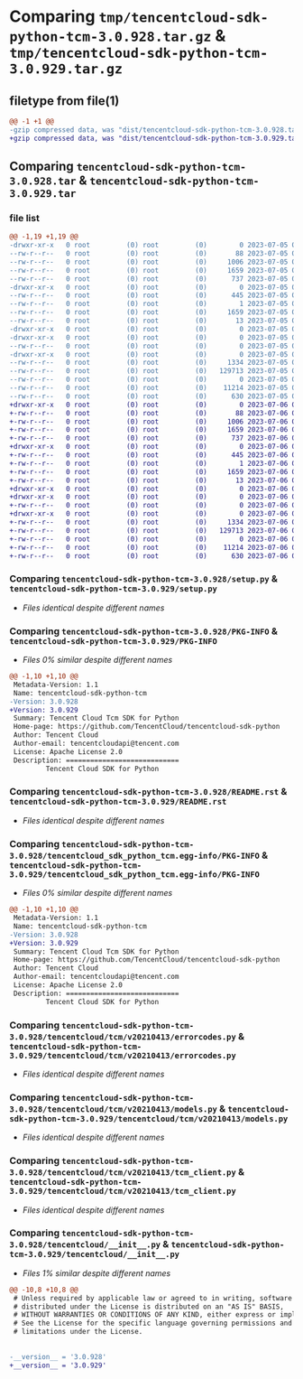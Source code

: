 # Comparing `tmp/tencentcloud-sdk-python-tcm-3.0.928.tar.gz` & `tmp/tencentcloud-sdk-python-tcm-3.0.929.tar.gz`

## filetype from file(1)

```diff
@@ -1 +1 @@
-gzip compressed data, was "dist/tencentcloud-sdk-python-tcm-3.0.928.tar", last modified: Wed Jul  5 00:34:23 2023, max compression
+gzip compressed data, was "dist/tencentcloud-sdk-python-tcm-3.0.929.tar", last modified: Thu Jul  6 00:35:08 2023, max compression
```

## Comparing `tencentcloud-sdk-python-tcm-3.0.928.tar` & `tencentcloud-sdk-python-tcm-3.0.929.tar`

### file list

```diff
@@ -1,19 +1,19 @@
-drwxr-xr-x   0 root         (0) root         (0)        0 2023-07-05 00:34:23.000000 tencentcloud-sdk-python-tcm-3.0.928/
--rw-r--r--   0 root         (0) root         (0)       88 2023-07-05 00:34:23.000000 tencentcloud-sdk-python-tcm-3.0.928/setup.cfg
--rw-r--r--   0 root         (0) root         (0)     1006 2023-07-05 00:34:23.000000 tencentcloud-sdk-python-tcm-3.0.928/setup.py
--rw-r--r--   0 root         (0) root         (0)     1659 2023-07-05 00:34:23.000000 tencentcloud-sdk-python-tcm-3.0.928/PKG-INFO
--rw-r--r--   0 root         (0) root         (0)      737 2023-07-05 00:34:23.000000 tencentcloud-sdk-python-tcm-3.0.928/README.rst
-drwxr-xr-x   0 root         (0) root         (0)        0 2023-07-05 00:34:23.000000 tencentcloud-sdk-python-tcm-3.0.928/tencentcloud_sdk_python_tcm.egg-info/
--rw-r--r--   0 root         (0) root         (0)      445 2023-07-05 00:34:23.000000 tencentcloud-sdk-python-tcm-3.0.928/tencentcloud_sdk_python_tcm.egg-info/SOURCES.txt
--rw-r--r--   0 root         (0) root         (0)        1 2023-07-05 00:34:23.000000 tencentcloud-sdk-python-tcm-3.0.928/tencentcloud_sdk_python_tcm.egg-info/dependency_links.txt
--rw-r--r--   0 root         (0) root         (0)     1659 2023-07-05 00:34:23.000000 tencentcloud-sdk-python-tcm-3.0.928/tencentcloud_sdk_python_tcm.egg-info/PKG-INFO
--rw-r--r--   0 root         (0) root         (0)       13 2023-07-05 00:34:23.000000 tencentcloud-sdk-python-tcm-3.0.928/tencentcloud_sdk_python_tcm.egg-info/top_level.txt
-drwxr-xr-x   0 root         (0) root         (0)        0 2023-07-05 00:34:23.000000 tencentcloud-sdk-python-tcm-3.0.928/tencentcloud/
-drwxr-xr-x   0 root         (0) root         (0)        0 2023-07-05 00:34:23.000000 tencentcloud-sdk-python-tcm-3.0.928/tencentcloud/tcm/
--rw-r--r--   0 root         (0) root         (0)        0 2023-07-05 00:34:23.000000 tencentcloud-sdk-python-tcm-3.0.928/tencentcloud/tcm/__init__.py
-drwxr-xr-x   0 root         (0) root         (0)        0 2023-07-05 00:34:23.000000 tencentcloud-sdk-python-tcm-3.0.928/tencentcloud/tcm/v20210413/
--rw-r--r--   0 root         (0) root         (0)     1334 2023-07-05 00:34:23.000000 tencentcloud-sdk-python-tcm-3.0.928/tencentcloud/tcm/v20210413/errorcodes.py
--rw-r--r--   0 root         (0) root         (0)   129713 2023-07-05 00:34:23.000000 tencentcloud-sdk-python-tcm-3.0.928/tencentcloud/tcm/v20210413/models.py
--rw-r--r--   0 root         (0) root         (0)        0 2023-07-05 00:34:23.000000 tencentcloud-sdk-python-tcm-3.0.928/tencentcloud/tcm/v20210413/__init__.py
--rw-r--r--   0 root         (0) root         (0)    11214 2023-07-05 00:34:23.000000 tencentcloud-sdk-python-tcm-3.0.928/tencentcloud/tcm/v20210413/tcm_client.py
--rw-r--r--   0 root         (0) root         (0)      630 2023-07-05 00:34:23.000000 tencentcloud-sdk-python-tcm-3.0.928/tencentcloud/__init__.py
+drwxr-xr-x   0 root         (0) root         (0)        0 2023-07-06 00:35:08.000000 tencentcloud-sdk-python-tcm-3.0.929/
+-rw-r--r--   0 root         (0) root         (0)       88 2023-07-06 00:35:08.000000 tencentcloud-sdk-python-tcm-3.0.929/setup.cfg
+-rw-r--r--   0 root         (0) root         (0)     1006 2023-07-06 00:35:08.000000 tencentcloud-sdk-python-tcm-3.0.929/setup.py
+-rw-r--r--   0 root         (0) root         (0)     1659 2023-07-06 00:35:08.000000 tencentcloud-sdk-python-tcm-3.0.929/PKG-INFO
+-rw-r--r--   0 root         (0) root         (0)      737 2023-07-06 00:35:08.000000 tencentcloud-sdk-python-tcm-3.0.929/README.rst
+drwxr-xr-x   0 root         (0) root         (0)        0 2023-07-06 00:35:08.000000 tencentcloud-sdk-python-tcm-3.0.929/tencentcloud_sdk_python_tcm.egg-info/
+-rw-r--r--   0 root         (0) root         (0)      445 2023-07-06 00:35:08.000000 tencentcloud-sdk-python-tcm-3.0.929/tencentcloud_sdk_python_tcm.egg-info/SOURCES.txt
+-rw-r--r--   0 root         (0) root         (0)        1 2023-07-06 00:35:08.000000 tencentcloud-sdk-python-tcm-3.0.929/tencentcloud_sdk_python_tcm.egg-info/dependency_links.txt
+-rw-r--r--   0 root         (0) root         (0)     1659 2023-07-06 00:35:08.000000 tencentcloud-sdk-python-tcm-3.0.929/tencentcloud_sdk_python_tcm.egg-info/PKG-INFO
+-rw-r--r--   0 root         (0) root         (0)       13 2023-07-06 00:35:08.000000 tencentcloud-sdk-python-tcm-3.0.929/tencentcloud_sdk_python_tcm.egg-info/top_level.txt
+drwxr-xr-x   0 root         (0) root         (0)        0 2023-07-06 00:35:08.000000 tencentcloud-sdk-python-tcm-3.0.929/tencentcloud/
+drwxr-xr-x   0 root         (0) root         (0)        0 2023-07-06 00:35:08.000000 tencentcloud-sdk-python-tcm-3.0.929/tencentcloud/tcm/
+-rw-r--r--   0 root         (0) root         (0)        0 2023-07-06 00:35:08.000000 tencentcloud-sdk-python-tcm-3.0.929/tencentcloud/tcm/__init__.py
+drwxr-xr-x   0 root         (0) root         (0)        0 2023-07-06 00:35:08.000000 tencentcloud-sdk-python-tcm-3.0.929/tencentcloud/tcm/v20210413/
+-rw-r--r--   0 root         (0) root         (0)     1334 2023-07-06 00:35:08.000000 tencentcloud-sdk-python-tcm-3.0.929/tencentcloud/tcm/v20210413/errorcodes.py
+-rw-r--r--   0 root         (0) root         (0)   129713 2023-07-06 00:35:08.000000 tencentcloud-sdk-python-tcm-3.0.929/tencentcloud/tcm/v20210413/models.py
+-rw-r--r--   0 root         (0) root         (0)        0 2023-07-06 00:35:08.000000 tencentcloud-sdk-python-tcm-3.0.929/tencentcloud/tcm/v20210413/__init__.py
+-rw-r--r--   0 root         (0) root         (0)    11214 2023-07-06 00:35:08.000000 tencentcloud-sdk-python-tcm-3.0.929/tencentcloud/tcm/v20210413/tcm_client.py
+-rw-r--r--   0 root         (0) root         (0)      630 2023-07-06 00:35:08.000000 tencentcloud-sdk-python-tcm-3.0.929/tencentcloud/__init__.py
```

### Comparing `tencentcloud-sdk-python-tcm-3.0.928/setup.py` & `tencentcloud-sdk-python-tcm-3.0.929/setup.py`

 * *Files identical despite different names*

### Comparing `tencentcloud-sdk-python-tcm-3.0.928/PKG-INFO` & `tencentcloud-sdk-python-tcm-3.0.929/PKG-INFO`

 * *Files 0% similar despite different names*

```diff
@@ -1,10 +1,10 @@
 Metadata-Version: 1.1
 Name: tencentcloud-sdk-python-tcm
-Version: 3.0.928
+Version: 3.0.929
 Summary: Tencent Cloud Tcm SDK for Python
 Home-page: https://github.com/TencentCloud/tencentcloud-sdk-python
 Author: Tencent Cloud
 Author-email: tencentcloudapi@tencent.com
 License: Apache License 2.0
 Description: ============================
         Tencent Cloud SDK for Python
```

### Comparing `tencentcloud-sdk-python-tcm-3.0.928/README.rst` & `tencentcloud-sdk-python-tcm-3.0.929/README.rst`

 * *Files identical despite different names*

### Comparing `tencentcloud-sdk-python-tcm-3.0.928/tencentcloud_sdk_python_tcm.egg-info/PKG-INFO` & `tencentcloud-sdk-python-tcm-3.0.929/tencentcloud_sdk_python_tcm.egg-info/PKG-INFO`

 * *Files 0% similar despite different names*

```diff
@@ -1,10 +1,10 @@
 Metadata-Version: 1.1
 Name: tencentcloud-sdk-python-tcm
-Version: 3.0.928
+Version: 3.0.929
 Summary: Tencent Cloud Tcm SDK for Python
 Home-page: https://github.com/TencentCloud/tencentcloud-sdk-python
 Author: Tencent Cloud
 Author-email: tencentcloudapi@tencent.com
 License: Apache License 2.0
 Description: ============================
         Tencent Cloud SDK for Python
```

### Comparing `tencentcloud-sdk-python-tcm-3.0.928/tencentcloud/tcm/v20210413/errorcodes.py` & `tencentcloud-sdk-python-tcm-3.0.929/tencentcloud/tcm/v20210413/errorcodes.py`

 * *Files identical despite different names*

### Comparing `tencentcloud-sdk-python-tcm-3.0.928/tencentcloud/tcm/v20210413/models.py` & `tencentcloud-sdk-python-tcm-3.0.929/tencentcloud/tcm/v20210413/models.py`

 * *Files identical despite different names*

### Comparing `tencentcloud-sdk-python-tcm-3.0.928/tencentcloud/tcm/v20210413/tcm_client.py` & `tencentcloud-sdk-python-tcm-3.0.929/tencentcloud/tcm/v20210413/tcm_client.py`

 * *Files identical despite different names*

### Comparing `tencentcloud-sdk-python-tcm-3.0.928/tencentcloud/__init__.py` & `tencentcloud-sdk-python-tcm-3.0.929/tencentcloud/__init__.py`

 * *Files 1% similar despite different names*

```diff
@@ -10,8 +10,8 @@
 # Unless required by applicable law or agreed to in writing, software
 # distributed under the License is distributed on an "AS IS" BASIS,
 # WITHOUT WARRANTIES OR CONDITIONS OF ANY KIND, either express or implied.
 # See the License for the specific language governing permissions and
 # limitations under the License.
 
 
-__version__ = '3.0.928'
+__version__ = '3.0.929'
```

